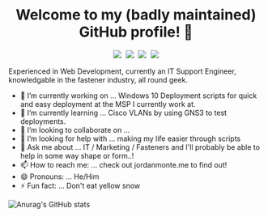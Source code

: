<h1 align="center"> Welcome to my (badly maintained) GitHub profile! 👋 </h1>

<p align="center">
   <kbd>
  <a href="https://twitter.com/Jordan_Monte51"><img src="https://img.shields.io/badge/-@Jordan__Monte51-00acee?style=flat&logo=Twitter&logoColor=white" /></a>
  <a href="https://github.com/JordMonte512"><img src="https://img.shields.io/badge/-JordMonte512-3a3a3a?style=flat&logo=GitHub&logoColor=white" /></a>
  <a href="https://www.reddit.com/user/JordMonte12"><img src="https://img.shields.io/badge/-JordMonte512-ff4500?style=flat&logo=reddit&logoColor=white" /></a>
  <a href="https://www.linkedin.com/in/jordanmonte"><img src="https://img.shields.io/badge/-Jordan_Monte-0072b1?style=flat&logo=Linkedin&logoColor=white" /></a>
  </kbd>
</p>

Experienced in Web Development, currently an IT Support Engineer, knowledgable in the fastener industry, all round geek.

- 🔭 I’m currently working on ... Windows 10 Deployment scripts for quick and easy deployment at the MSP I currently work at.
- 🌱 I’m currently learning ... Cisco VLANs by using GNS3 to test deployments.
- 👯 I’m looking to collaborate on ...
- 🤔 I’m looking for help with ... making my life easier through scripts
- 💬 Ask me about ... IT / Marketing / Fasteners and I'll probably be able to help in some way shape or form..!
- 📫 How to reach me: ... check out jordanmonte.me to find out!
- 😄 Pronouns: ... He/Him
- ⚡ Fun fact: ... Don't eat yellow snow





![Anurag's GitHub stats](https://github-readme-stats.vercel.app/api?username=jordmonte512&show_icons=true&theme=dark)
</p>
